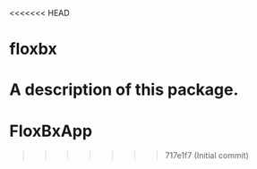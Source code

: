 <<<<<<< HEAD
# floxbx

A description of this package.
=======
# FloxBxApp
>>>>>>> 717e1f7 (Initial commit)
